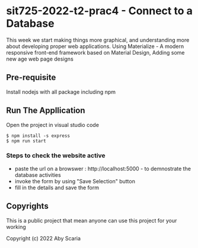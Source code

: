 # sit725-2022-t2-prac4  - Connect to a Database
This week we start making things more graphical, and understanding more about developing proper web applications. 
Using Materialize -  A modern responsive front-end framework based on Material Design, Adding some new age web page designs 

## Pre-requisite
Install nodejs with all package including npm 

## Run The Appllication

Open the project in visual studio code

```
$ npm install -s express
$ npm run start
```
### Steps to check the website active 
- paste the url on a browswer : http://localhost:5000 - to demnostrate the database activities 
- invoke the form by using "Save Selection" button
- fill in the details and save the form 

## Copyrights
This is a public project that mean anyone can use this project for your working

Copyright (c) 2022 Aby Scaria
